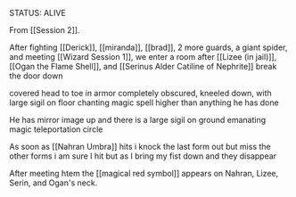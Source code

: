 STATUS: ALIVE

From [[Session 2]].

After fighting [[Derick]], [[miranda]], [[brad]], 2 more guards, a giant spider, and meeting [[Wizard Session 1]], we enter a room after [[Lizee (in jail)]], [[Ogan the Flame Shell]], and [[Serinus Alder Catiline of Nephrite]] break the door down

covered head to toe in armor completely obscured, kneeled down, with large sigil on floor chanting magic spell higher than anything he has done

He has mirror image up and there is a large sigil on ground emanating magic teleportation circle

As soon as [[Nahran Umbra]] hits i knock the last form out but miss the other forms i am sure I hit but as I bring my fist down and they disappear

After meeting htem the [[magical red symbol]] appears on Nahran, Lizee, Serin, and Ogan's neck. 